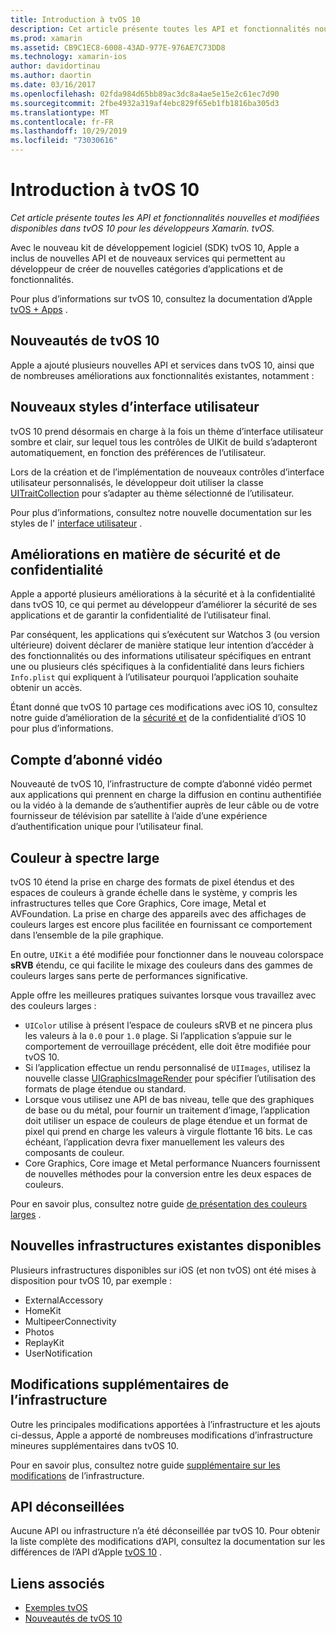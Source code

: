 ```yaml
---
title: Introduction à tvOS 10
description: Cet article présente toutes les API et fonctionnalités nouvelles et modifiées disponibles dans tvOS 10 pour les développeurs Xamarin. tvOS.
ms.prod: xamarin
ms.assetid: CB9C1EC8-6008-43AD-977E-976AE7C73DD8
ms.technology: xamarin-ios
author: davidortinau
ms.author: daortin
ms.date: 03/16/2017
ms.openlocfilehash: 02fda984d65bb89ac3dc8a4ae5e15e2c61ec7d90
ms.sourcegitcommit: 2fbe4932a319af4ebc829f65eb1fb1816ba305d3
ms.translationtype: MT
ms.contentlocale: fr-FR
ms.lasthandoff: 10/29/2019
ms.locfileid: "73030616"
---
```

# <a name="introduction-to-tvos-10"></a>Introduction à tvOS 10

_Cet article présente toutes les API et fonctionnalités nouvelles et modifiées disponibles dans tvOS 10 pour les développeurs Xamarin. tvOS._

Avec le nouveau kit de développement logiciel (SDK) tvOS 10, Apple a inclus de nouvelles API et de nouveaux services qui permettent au développeur de créer de nouvelles catégories d’applications et de fonctionnalités. 

Pour plus d’informations sur tvOS 10, consultez la documentation d’Apple [tvOS + Apps](https://developer.apple.com/tvos/) .

## <a name="whats-new-in-tvos-10"></a>Nouveautés de tvOS 10

Apple a ajouté plusieurs nouvelles API et services dans tvOS 10, ainsi que de nombreuses améliorations aux fonctionnalités existantes, notamment :

## <a name="new-user-interface-styles"></a>Nouveaux styles d’interface utilisateur

tvOS 10 prend désormais en charge à la fois un thème d’interface utilisateur sombre et clair, sur lequel tous les contrôles de UIKit de build s’adapteront automatiquement, en fonction des préférences de l’utilisateur.

Lors de la création et de l’implémentation de nouveaux contrôles d’interface utilisateur personnalisés, le développeur doit utiliser la classe [UITraitCollection](https://developer.apple.com/reference/uikit/uitraitcollection) pour s’adapter au thème sélectionné de l’utilisateur.

Pour plus d’informations, consultez notre nouvelle documentation sur les styles de l' [interface utilisateur](~/ios/tvos/platform/user-interface-styles.md) .

## <a name="security-and-privacy-enhancements"></a>Améliorations en matière de sécurité et de confidentialité

Apple a apporté plusieurs améliorations à la sécurité et à la confidentialité dans tvOS 10, ce qui permet au développeur d’améliorer la sécurité de ses applications et de garantir la confidentialité de l’utilisateur final.

Par conséquent, les applications qui s’exécutent sur Watchos 3 (ou version ultérieure) doivent déclarer de manière statique leur intention d’accéder à des fonctionnalités ou des informations utilisateur spécifiques en entrant une ou plusieurs clés spécifiques à la confidentialité dans leurs fichiers `Info.plist` qui expliquent à l’utilisateur pourquoi l’application souhaite obtenir un accès.

Étant donné que tvOS 10 partage ces modifications avec iOS 10, consultez notre guide d’amélioration de la [sécurité et](~/ios/app-fundamentals/security-privacy.md) de la confidentialité d’iOS 10 pour plus d’informations.

## <a name="video-subscriber-account"></a>Compte d’abonné vidéo

Nouveauté de tvOS 10, l’infrastructure de compte d’abonné vidéo permet aux applications qui prennent en charge la diffusion en continu authentifiée ou la vidéo à la demande de s’authentifier auprès de leur câble ou de votre fournisseur de télévision par satellite à l’aide d’une expérience d’authentification unique pour l’utilisateur final.

<!--To find out more, please see our [Video Subscriber Account](~/ios/platform-features/introduction-to-ios10/video-subscriber-account/) guide.-->

## <a name="wide-color"></a>Couleur à spectre large

tvOS 10 étend la prise en charge des formats de pixel étendus et des espaces de couleurs à grande échelle dans le système, y compris les infrastructures telles que Core Graphics, Core image, Metal et AVFoundation. La prise en charge des appareils avec des affichages de couleurs larges est encore plus facilitée en fournissant ce comportement dans l’ensemble de la pile graphique.

En outre, `UIKit` a été modifiée pour fonctionner dans le nouveau colorspace **sRVB** étendu, ce qui facilite le mixage des couleurs dans des gammes de couleurs larges sans perte de performances significative.

Apple offre les meilleures pratiques suivantes lorsque vous travaillez avec des couleurs larges :

- `UIColor` utilise à présent l’espace de couleurs sRVB et ne pincera plus les valeurs à la `0.0` pour `1.0` plage. Si l’application s’appuie sur le comportement de verrouillage précédent, elle doit être modifiée pour tvOS 10.
- Si l’application effectue un rendu personnalisé de `UIImages`, utilisez la nouvelle classe [UIGraphicsImageRender](https://developer.apple.com/reference/uikit/uigraphicsimagerenderer) pour spécifier l’utilisation des formats de plage étendue ou standard.
- Lorsque vous utilisez une API de bas niveau, telle que des graphiques de base ou du métal, pour fournir un traitement d’image, l’application doit utiliser un espace de couleurs de plage étendue et un format de pixel qui prend en charge les valeurs à virgule flottante 16 bits. Le cas échéant, l’application devra fixer manuellement les valeurs des composants de couleur.
- Core Graphics, Core image et Metal performance Nuancers fournissent de nouvelles méthodes pour la conversion entre les deux espaces de couleurs.

Pour en savoir plus, consultez notre guide [de présentation des couleurs larges](~/ios/platform/wide-color.md) .

## <a name="newly-available-existing-frameworks"></a>Nouvelles infrastructures existantes disponibles

Plusieurs infrastructures disponibles sur iOS (et non tvOS) ont été mises à disposition pour tvOS 10, par exemple :

- ExternalAccessory
- HomeKit
- MultipeerConnectivity
- Photos
- ReplayKit
- UserNotification

## <a name="additional-framework-changes"></a>Modifications supplémentaires de l’infrastructure

Outre les principales modifications apportées à l’infrastructure et les ajouts ci-dessus, Apple a apporté de nombreuses modifications d’infrastructure mineures supplémentaires dans tvOS 10.

Pour en savoir plus, consultez notre guide [supplémentaire sur les modifications](~/ios/tvos/platform/introduction-to-tvos10/additional-framework-changes.md) de l’infrastructure.

## <a name="deprecated-apis"></a>API déconseillées

Aucune API ou infrastructure n’a été déconseillée par tvOS 10. Pour obtenir la liste complète des modifications d’API, consultez la documentation sur les différences de l’API d’Apple [tvOS 10](https://developer.apple.com/library/prerelease/content/releasenotes/General/tvOS10APIDiffs/index.html) .

## <a name="related-links"></a>Liens associés

- [Exemples tvOS](https://docs.microsoft.com/samples/browse/?products=xamarin&term=Xamarin.iOS+tvOS)
- [Nouveautés de tvOS 10](https://developer.apple.com/library/prerelease/content/releasenotes/General/WhatsNewinTVOS/Articles/tvOS10.html#//apple_ref/doc/uid/TP40017259-SW1)
